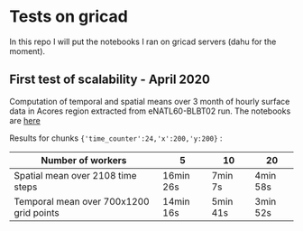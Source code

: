# Tests on gricad

In this repo I will put the notebooks I ran on gricad servers (dahu for the moment).

## First test of scalability - April 2020

Computation of temporal and spatial means over 3 month of hourly surface data in Acores region extracted from eNATL60-BLBT02 run. The notebooks are [here](https://github.com/AurelieAlbert/test-on-gricad/tree/master/notebooks/first-tests)

Results for chunks ```{'time_counter':24,'x':200,'y:200}``` :

 
| Number of workers   |  5  |  10  |  20  |
|---|---|---|---|
|  Spatial mean over 2108 time steps | 16min 26s  |  7min 7s  | 4min 58s  |
| Temporal mean over 700x1200 grid points  |  14min 16s  | 5min 41s  | 3min 52s  |
